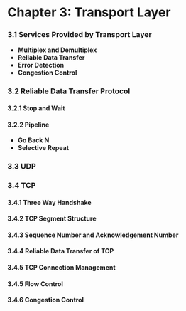 # Chapter 3: Transport Layer

### 3.1 Services Provided by Transport Layer
* **Multiplex and Demultiplex**
* **Reliable Data Transfer**
* **Error Detection**
* **Congestion Control**


### 3.2 Reliable Data Transfer Protocol
#### 3.2.1 Stop and Wait
#### 3.2.2 Pipeline
* **Go Back N**
* **Selective Repeat**

### 3.3 UDP


### 3.4 TCP
#### 3.4.1 Three Way Handshake
#### 3.4.2 TCP Segment Structure
#### 3.4.3 Sequence Number and Acknowledgement Number 
#### 3.4.4 Reliable Data Transfer of TCP
#### 3.4.5 TCP Connection Management
#### 3.4.5 Flow Control
#### 3.4.6 Congestion Control

 

